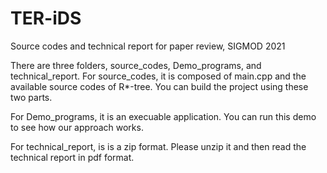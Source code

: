 # TER-iDS
Source codes and technical report for paper review, SIGMOD 2021

There are three folders, source_codes, Demo_programs, and technical_report. 
   For source_codes, it is composed of main.cpp and the available source codes of R*-tree. You can build the project using these two parts. 
   
   For Demo_programs, it is an execuable application. You can run this demo to see how our approach works.
   
   For technical_report, is is a zip format. Please unzip it and then read the technical report in pdf format.
